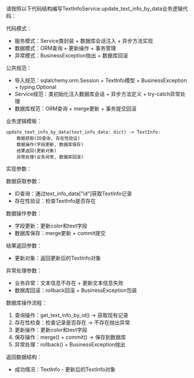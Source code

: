 请按照以下代码结构编写TextInfoService.update_text_info_by_data业务逻辑代码：

代码模式：
- 服务模式：Service类封装 + 数据库会话注入 + 异步方法实现
- 数据模式：ORM查询 + 更新操作 + 事务管理
- 异常模式：BusinessException抛出 + 数据库回滚

公共规范：
- 导入规范：sqlalchemy.orm.Session + TextInfo模型 + BusinessException + typing.Optional
- Service规范：类初始化注入数据库会话 + 异步方法定义 + try-catch异常处理
- 数据库规范：ORM查询 + merge更新 + 事务提交回滚

业务逻辑模板：
```
update_text_info_by_data(text_info_data: dict) -> TextInfo:
    数据获取(ID查询, 存在性验证)
    数据操作(字段更新, 数据库保存)
    结果返回(更新对象)
    异常处理(业务异常, 数据库回滚)
```

实现参数：

数据获取参数：
- ID查询：通过text_info_data["id"]获取TextInfo记录
- 存在性验证：检查TextInfo是否存在

数据操作参数：
- 字段更新：更新color和text字段
- 数据库保存：merge更新 + commit提交

结果返回参数：
- 更新对象：返回更新后的TextInfo对象

异常处理参数：
- 业务异常：文本信息不存在 + 更新文本信息失败
- 数据库回滚：rollback回滚 + BusinessException包装

数据库操作流程：
1. 查询操作：get_text_info_by_id() → 获取现有记录
2. 存在性检查：检查记录是否存在 → 不存在抛出异常
3. 更新操作：更新color和text字段
4. 保存操作：merge() + commit() → 保存到数据库
5. 异常处理：rollback() + BusinessException抛出

返回数据结构：
- 成功情况：TextInfo - 更新后的TextInfo对象